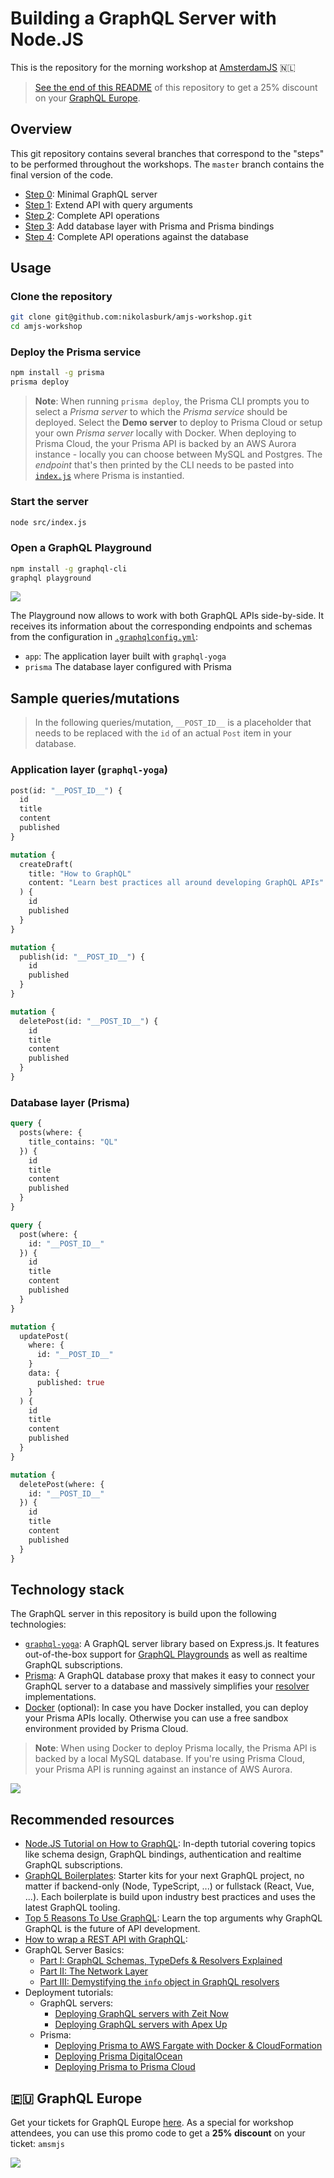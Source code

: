 # Building a GraphQL Server with Node.JS

This is the repository for the morning workshop at [AmsterdamJS](https://www.amsterdamjs.com) 🇳🇱

> [See the end of this README](#graphql-europe) of this repository to get a 25% discount on your [GraphQL Europe](https://www.graphql-europe.org).

## Overview

This git repository contains several branches that correspond to the "steps" to be performed throughout the workshops. The `master` branch contains the final version of the code.

- [Step 0](https://github.com/nikolasburk/amjs-workshop/tree/step0): Minimal GraphQL server
- [Step 1](https://github.com/nikolasburk/amjs-workshop/tree/step1): Extend API with query arguments
- [Step 2](https://github.com/nikolasburk/amjs-workshop/tree/step2): Complete API operations
- [Step 3](https://github.com/nikolasburk/amjs-workshop/tree/step3): Add database layer with Prisma and Prisma bindings
- [Step 4](https://github.com/nikolasburk/amjs-workshop/tree/step4): Complete API operations against the database

## Usage

### Clone the repository

```bash
git clone git@github.com:nikolasburk/amjs-workshop.git
cd amjs-workshop
```

### Deploy the Prisma service

```bash
npm install -g prisma
prisma deploy
```

> **Note**: When running `prisma deploy`, the Prisma CLI prompts you to select a _Prisma server_ to which the _Prisma service_ should be deployed. Select the **Demo server** to deploy to Prisma Cloud or setup your own _Prisma server_ locally with Docker. When deploying to Prisma Cloud, the your Prisma API is backed by an AWS Aurora instance - locally you can choose between MySQL and Postgres. The _endpoint_ that's then printed by the CLI needs to be pasted into [`index.js`](./src/index.js#l80) where Prisma is instantied.

### Start the server

```bash
node src/index.js
```

### Open a GraphQL Playground

```bash
npm install -g graphql-cli
graphql playground
```

![](https://imgur.com/bX5TSzs.png)

The Playground now allows to work with both GraphQL APIs side-by-side. It receives its information about the corresponding endpoints and schemas from the configuration in [`.graphqlconfig.yml`](.graphqlconfig.yml):

- `app`: The application layer built with `graphql-yoga`
- `prisma` The database layer configured with Prisma

## Sample queries/mutations

> In the following queries/mutation, `__POST_ID__` is a placeholder that needs to be replaced with the `id` of an actual `Post` item in your database.

### Application layer (`graphql-yoga`)

```graphql
post(id: "__POST_ID__") {
  id
  title
  content
  published
}
```

```graphql
mutation {
  createDraft(
    title: "How to GraphQL"
    content: "Learn best practices all around developing GraphQL APIs"
  ) {
    id
    published
  }
}
```

```graphql
mutation {
  publish(id: "__POST_ID__") {
    id
    published
  }
}
```

```graphql
mutation {
  deletePost(id: "__POST_ID__") {
    id
    title
    content
    published
  }
}
```

### Database layer (Prisma)

```graphql
query {
  posts(where: {
    title_contains: "QL"
  }) {
    id
    title
    content
    published
  }
}
```

```graphql
query {
  post(where: {
    id: "__POST_ID__"
  }) {
    id
    title
    content
    published
  }
}
```

```graphql
mutation {
  updatePost(
    where: {
      id: "__POST_ID__"
    }
    data: {
      published: true
    }
  ) {
    id
    title
    content
    published
  }
}
```

```graphql
mutation {
  deletePost(where: {
    id: "__POST_ID__"
  }) {
    id
    title
    content
    published
  }
}
```

## Technology stack

The GraphQL server in this repository is build upon the following technologies:

- [`graphql-yoga`](https://github.com/graphcool/graphql-yoga): A GraphQL server library based on Express.js. It features out-of-the-box support for [GraphQL Playgrounds](https://github.com/graphcool/graphql-playground) as well as realtime GraphQL subscriptions.
- [Prisma](https://www.prisma.io): A GraphQL database proxy that makes it easy to connect your GraphQL server to a database and massively simplifies your [resolver](https://blog.graph.cool/graphql-server-basics-the-schema-ac5e2950214e#1880) implementations.
- [Docker](https://www.docker.com) (optional): In case you have Docker installed, you can deploy your Prisma APIs locally. Otherwise you can use a free sandbox environment provided by Prisma Cloud.

> **Note**: When using Docker to deploy Prisma locally, the Prisma API is backed by a local MySQL database. If you're using Prisma Cloud, your Prisma API is running against an instance of AWS Aurora.

![](https://imgur.com/Z2Yld5l.png)

## Recommended resources

- [Node.JS Tutorial on How to GraphQL](https://www.howtographql.com/graphql-js/0-introduction/): In-depth tutorial covering topics like schema design, GraphQL bindings, authentication and realtime GraphQL subscriptions.
- [GraphQL Boilerplates](https://github.com/graphql-boilerplates): Starter kits for your next GraphQL project, no matter if backend-only (Node, TypeScript, ...) or fullstack (React, Vue, ...). Each boilerplate is build upon industry best practices and uses the latest GraphQL tooling.
- [Top 5 Reasons To Use GraphQL](https://blog.graph.cool/top-5-reasons-to-use-graphql-b60cfa683511): Learn the top arguments why GraphQL GraphQL is the future of API development.
- [How to wrap a REST API with GraphQL](https://blog.graph.cool/how-to-wrap-a-rest-api-with-graphql-8bf3fb17547d): 
- GraphQL Server Basics:
  - [Part I: GraphQL Schemas, TypeDefs & Resolvers Explained](https://blog.graph.cool/graphql-server-basics-the-schema-ac5e2950214e)
  - [Part II: The Network Layer](https://blog.graph.cool/graphql-server-basics-the-network-layer-51d97d21861)
  - [Part III: Demystifying the `info` object in GraphQL resolvers](https://blog.graph.cool/graphql-server-basics-demystifying-the-info-argument-in-graphql-resolvers-6f26249f613a)
- Deployment tutorials:
  - GraphQL servers:
    - [Deploying GraphQL servers with Zeit Now](https://blog.graph.cool/deploying-graphql-servers-with-zeit-now-85f4757b79a7)
    - [Deploying GraphQL servers with Apex Up](https://blog.graph.cool/deploying-graphql-servers-with-apex-up-522f2b75a2ac)
  - Prisma:
    - [Deploying Prisma to AWS Fargate with Docker & CloudFormation](https://blog.graph.cool/how-to-deploy-a-prisma-cluster-to-aws-fargate-using-docker-cloudformation-293aa8727b89)
    - [Deploying Prisma DigitalOcean](https://www.prisma.io/docs/tutorials/cluster-deployment/digital-ocean-(docker-machine)-texoo9aemu)
    - [Deploying Prisma to Prisma Cloud](https://www.prisma.io/docs/tutorials/cluster-deployment/prisma-cloud-ua9gai4kie)

## 🇪🇺 GraphQL Europe

Get your tickets for GraphQL Europe [here](https://www.graphql-europe.org/). As a special for workshop attendees, you can use this promo code to get a **25% discount** on your ticket: `amsmjs`

![](https://imgur.com/XQApvTy.png)